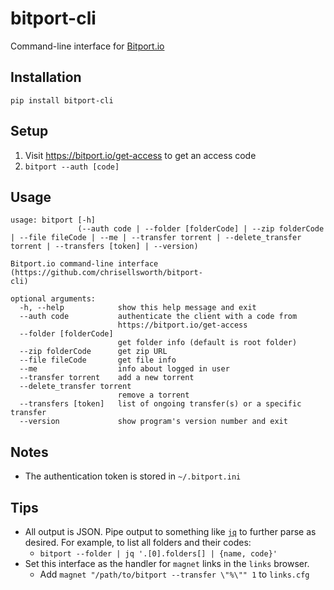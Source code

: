 # bitport-cli

Command-line interface for [Bitport.io](https://bitport.io)

## Installation
`pip install bitport-cli`

## Setup
1. Visit https://bitport.io/get-access to get an access code
1. `bitport --auth [code]`

## Usage

```
usage: bitport [-h]
               (--auth code | --folder [folderCode] | --zip folderCode | --file fileCode | --me | --transfer torrent | --delete_transfer torrent | --transfers [token] | --version)

Bitport.io command-line interface (https://github.com/chrisellsworth/bitport-
cli)

optional arguments:
  -h, --help            show this help message and exit
  --auth code           authenticate the client with a code from
                        https://bitport.io/get-access
  --folder [folderCode]
                        get folder info (default is root folder)
  --zip folderCode      get zip URL
  --file fileCode       get file info
  --me                  info about logged in user
  --transfer torrent    add a new torrent
  --delete_transfer torrent
                        remove a torrent
  --transfers [token]   list of ongoing transfer(s) or a specific transfer
  --version             show program's version number and exit
```

## Notes
- The authentication token is stored in `~/.bitport.ini`

## Tips
- All output is JSON. Pipe output to something like [`jq`](https://stedolan.github.io/jq/) to further parse as desired. For example, to list all folders and their codes:
  - `bitport --folder | jq '.[0].folders[] | {name, code}'`
- Set this interface as the handler for `magnet` links in the `links` browser.
  - Add `magnet "/path/to/bitport --transfer \"%\"" 1` to `links.cfg`
